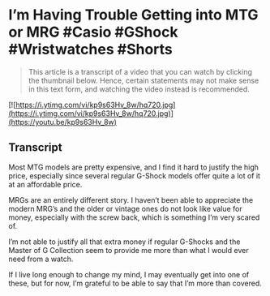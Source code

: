 # I’m Having Trouble Getting into MTG or MRG #Casio #GShock #Wristwatches #Shorts

> This article is a transcript of a video that you can watch by clicking the thumbnail below. Hence, certain statements may not make sense in this text form, and watching the video instead is recommended.

[![https://i.ytimg.com/vi/kp9s63Hv_8w/hq720.jpg](https://i.ytimg.com/vi/kp9s63Hv_8w/hq720.jpg)](https://youtu.be/kp9s63Hv_8w)

## Transcript

Most MTG models are pretty expensive, and I find it hard to justify the high price, especially since several regular G-Shock models offer quite a lot of it at an affordable price.

MRGs are an entirely different story. I haven’t been able to appreciate the modern MRG’s and the older or vintage ones do not look like value for money, especially with the screw back, which is something I’m very scared of.

I’m not able to justify all that extra money if regular G-Shocks and the Master of G Collection seem to provide me more than what I would ever need from a watch.

If I live long enough to change my mind, I may eventually get into one of these, but for now, I’m grateful to be able to say that I’m more than covered.
